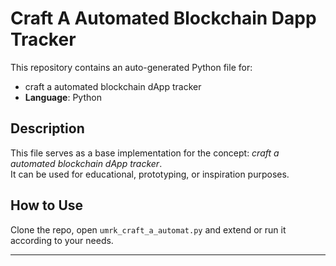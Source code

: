 # Craft A Automated Blockchain Dapp Tracker

This repository contains an auto-generated Python file for:

- craft a automated blockchain dApp tracker
- **Language**: Python

## Description

This file serves as a base implementation for the concept: *craft a automated blockchain dApp tracker*.  
It can be used for educational, prototyping, or inspiration purposes.

## How to Use

Clone the repo, open `umrk_craft_a_automat.py` and extend or run it according to your needs.

---


